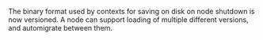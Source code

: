 The binary format used by contexts for saving on disk on node shutdown
is now versioned. A node can support loading of multiple different versions,
and automigrate between them.
